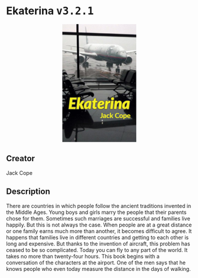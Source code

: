 
# Ekaterina <kbd>v3.2.1</kbd>

<center>
  <img src="./cover-1024.jpg"/>
</center>

## Creator
Jack Cope

## Description
There are countries in which people follow the ancient traditions invented in the Middle Ages. Young boys and girls marry the people that their parents chose for them. Sometimes such marriages are successful and families live happily. But this is not always the case. When people are at a great distance or one family earns much more than another, it becomes difficult to agree. It happens that families live in different countries and getting to each other is long and expensive. But thanks to the invention of aircraft, this problem has ceased to be so complicated. Today you can fly to any part of the world. It takes no more than twenty-four hours. This book begins with a conversation of the characters at the airport. One of the men says that he knows people who even today measure the distance in the days of walking.
